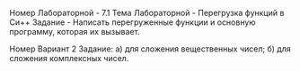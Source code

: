 Номер Лабораторной - 7.1
Тема Лабораторной - Перегрузка функций в Си++
Задание - Написать перегруженные функции и основную программу,
которая их вызывает.

Номер Вариант 2
Задание: а) для сложения вещественных чисел;
б) для сложения комплексных чисел.
